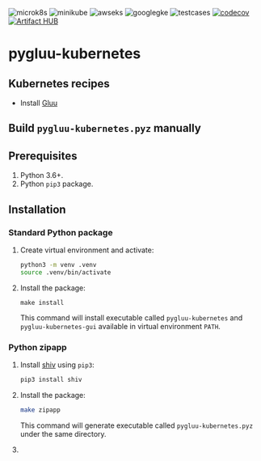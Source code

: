 ![microk8s](https://github.com/GluuFederation/cloud-native-edition/workflows/microk8s/badge.svg?branch=5.0)
![minikube](https://github.com/GluuFederation/cloud-native-edition/workflows/minikube/badge.svg?branch=5.0)
![awseks](https://github.com/GluuFederation/cloud-native-edition/workflows/awseks/badge.svg?branch=5.0)
![googlegke](https://github.com/GluuFederation/cloud-native-edition/workflows/googlegke/badge.svg?branch=5.0)
![testcases](https://github.com/GluuFederation/cloud-native-edition/workflows/testcases/badge.svg?branch=5.0)
[![codecov](https://codecov.io/gh/GluuFederation/cloud-native-edition/branch/master/graph/badge.svg)](https://codecov.io/gh/GluuFederation/cloud-native-edition)
[![Artifact HUB](https://img.shields.io/endpoint?url=https://artifacthub.io/badge/repository/gluu)](https://artifacthub.io/packages/search?repo=gluu)
# pygluu-kubernetes

## Kubernetes recipes

- Install [Gluu](https://gluu.org/docs/gluu-server/latest/installation-guide/install-kubernetes/)

## Build `pygluu-kubernetes.pyz` manually

## Prerequisites

1.  Python 3.6+.
1.  Python `pip3` package.

## Installation

### Standard Python package

1.  Create virtual environment and activate:

    ```sh
    python3 -m venv .venv
    source .venv/bin/activate
    ```

1.  Install the package:

    ```
    make install
    ```

    This command will install executable called `pygluu-kubernetes` and `pygluu-kubernetes-gui` available in virtual environment `PATH`.

### Python zipapp

1.  Install [shiv](https://shiv.readthedocs.io/) using `pip3`:

    ```sh
    pip3 install shiv
    ```

1.  Install the package:

    ```sh
    make zipapp
    ```

    This command will generate executable called `pygluu-kubernetes.pyz` under the same directory.
2. 